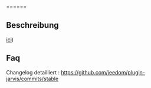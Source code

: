  
======

Beschreibung 
-----------


[ici](:https://github.com/alexylem/jarvis))

Faq 
---

Changelog detailliert :
<https://github.com/jeedom/plugin-jarvis/commits/stable>
